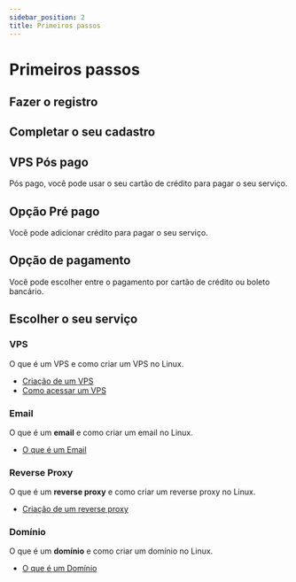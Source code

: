 ```yaml
---
sidebar_position: 2
title: Primeiros passos
---
```


# Primeiros passos

## Fazer o registro

## Completar o seu cadastro

## VPS Pós pago

Pós pago, você pode usar o seu cartão de crédito para pagar o seu serviço.

## Opção Pré pago

Você pode adicionar crédito para pagar o seu serviço.

## Opção de pagamento

Você pode escolher entre o pagamento por cartão de crédito ou boleto bancário.

## Escolher o seu serviço

### VPS

O que é um VPS e como criar um VPS no Linux.

- [Criação de um VPS](/vps/criacao)
- [Como acessar um VPS](/vps/acesso)

### Email

O que é um **email** e como criar um email no Linux.

- [O que é um Email](/email)

### Reverse Proxy

O que é um **reverse proxy** e como criar um reverse proxy no Linux.

- [Criação de um reverse proxy](/reverse-proxy/criacao)

### Domínio

O que é um **domínio** e como criar um domínio no Linux.

- [O que é um Domínio](/domain)
